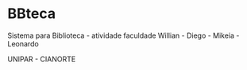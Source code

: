 # BBteca
Sistema para Biblioteca  - atividade faculdade
Willian - Diego - Mikeia - Leonardo

UNIPAR - CIANORTE
